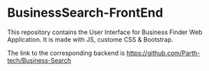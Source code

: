# BusinessSearch-FrontEnd

This repository contains the User Interface for Business Finder Web Application. 
It is made with JS, custome CSS & Bootstrap.

The link to the corresponding backend is https://github.com/Parth-tech/Business-Search
